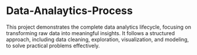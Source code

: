 # Data-Analaytics-Process
This project demonstrates the complete data analytics lifecycle, focusing on transforming raw data into meaningful insights. It follows a structured approach, including data cleaning, exploration, visualization, and modeling, to solve practical problems effectively.
